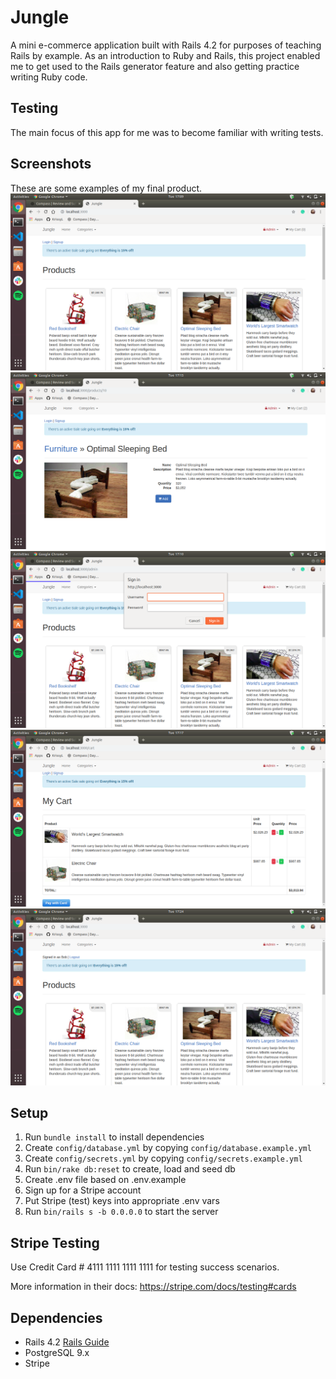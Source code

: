 # Jungle

A mini e-commerce application built with Rails 4.2 for purposes of teaching Rails by example. As an introduction to Ruby and Rails, this project enabled me to get used to the Rails generator feature and also getting practice writing Ruby code.

## Testing
The main focus of this app for me was to become familiar with writing tests. 

## Screenshots
These are some examples of my final product.
!['The landing page that you see when starting up the server'](https://github.com/KrissyL/jungle-rails/blob/master/docs/home-page.png)
!['The product details page that you see when you click on a specific product'](https://github.com/KrissyL/jungle-rails/blob/master/docs/product-details.png)
!['the amin authentication that pops up when you try to access the admin dashboard'](https://github.com/KrissyL/jungle-rails/blob/master/docs/admin-auth.png)
!['the cart view when products are added'](https://github.com/KrissyL/jungle-rails/blob/master/docs/cart.png)
!['user name is visible when successfully signed in'](https://github.com/KrissyL/jungle-rails/blob/master/docs/signed-in.png)


## Setup

1. Run `bundle install` to install dependencies
2. Create `config/database.yml` by copying `config/database.example.yml`
3. Create `config/secrets.yml` by copying `config/secrets.example.yml`
4. Run `bin/rake db:reset` to create, load and seed db
5. Create .env file based on .env.example
6. Sign up for a Stripe account
7. Put Stripe (test) keys into appropriate .env vars
8. Run `bin/rails s -b 0.0.0.0` to start the server

## Stripe Testing

Use Credit Card # 4111 1111 1111 1111 for testing success scenarios.

More information in their docs: <https://stripe.com/docs/testing#cards>

## Dependencies

* Rails 4.2 [Rails Guide](http://guides.rubyonrails.org/v4.2/)
* PostgreSQL 9.x
* Stripe
